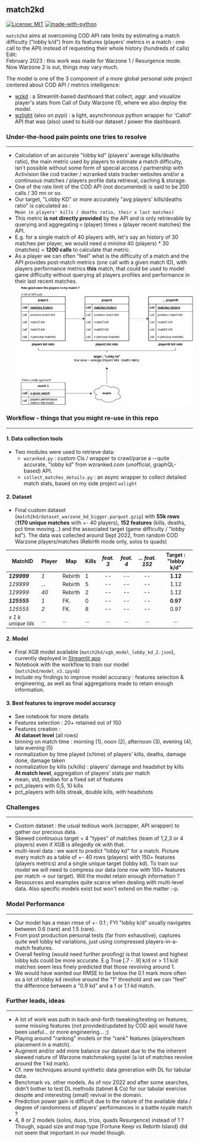 ## match2kd
[![License: MIT](https://img.shields.io/badge/License-MIT-yellow.svg)](https://opensource.org/licenses/MIT)
[![made-with-python](https://img.shields.io/badge/Made%20with-Python-1f425f.svg)](https://www.python.org/)

`match2kd` aims at overcoming COD API rate limits by estimating a match difficulty ("lobby k/d") from its features (players' metrics in a match : one call to the API) instead of requesting their whole history (hundreds of calls) <br>
Edit:<br>
February 2023 : this work was made for Warzone 1 / Resurgence mode. Now Warzone 2 is out, things may vary much.


The model is one of the 3 component of a more global personal side project centered about COD API / metrics intelligence:<br>
- [wzkd](https://github.com/matthieuvion/wzkd) : a Streamlit-based dashboard that collect, aggr. and visualize player's stats from Call of Duty Warzone (1), where we also deploy the model.<br>
- [wzlight](https://github.com/matthieuvion/wzlight) (also on pypi) : a light, asynchronous python wrapper for 'Callof' API that was (also) used to build our dataset / power the dashboard.

### Under-the-hood pain points one tries to resolve
---
- Calculation of an accurate "lobby kd" (players' average kills/deaths ratio), the main metric used by players to estimate a match difficulty, isn't possible without some form of special access / partnership with Activision  like cod tracker / wzranked stats tracker websites and/or a continuous matches / players profile data retrieval, caching & storage.
- One of the rate limit of the COD API (not documented) is said to be 200 calls / 30 mn or so.
- Our target, "Lobby KD" or more accurately "avg players' kills/deaths ratio" is calculated as :<br> `Mean (n players' kills / deaths ratio, their x last matches)`
- This metric **is not directly provided** by the API and is only retrievable by querying and aggregating `n` (player) times `x` (player recent matches) the API.
- E.g. for a single match of 40 players with, let's say an history of 30 matches per player, we would need *a minima* 40 (players) * 30 (matches) = **1200 calls** to calculate that metric.
- As a player we can often "feel" what is the difficulty of a match and the API provides post-match metrics (one call with a given match ID), with players performance metrics **this** match, that could be used to model game difficulty without querying all players profiles and performance in their last recent matches.
![our goal, diagram](https://github.com/matthieuvion/match2kd/blob/main/match2kd/data/call_picture.png?raw=true)

### Workflow - things that you might re-use in this repo
---

#### 1. Data collection tools
* Two modules were used to retrieve data:
    * `wzranked.py` : custom Cls / wrapper to crawl/parse a --quite accurate, "lobby kd" from wzranked.com (unofficial, graphQL-based) API.
    * `collect_matches_details.py` : an async wrapper to collect detailed match stats, based on my side project `wzlight` <br>

#### 2. Dataset
- Final custom dataset (`match2kd/dataset_warzone_kd_bigger.parquet.gzip`) with **55k rows** (**1170 unique matches** with +- 40 players), **152 features** (kills, deaths, pct time moving...) and the associated target (game difficulty / "lobby kd"). The data was collected around Sept 2022, from random COD Warzone players/matches (Rebirth mode only, solos to quads)

| MatchID | Player | Map | Kills | *feat. 3* | *feat. 4* | *... feat. 152* | Target : "lobby k/d"|
| --- | --- | --- | --- | :---: | :---: | :---: | :---: |
| ***129999***|*1*|Rebirth|1|--|--|--|**1.12**|
| *129999*|*...*|Rebirth|5|--|--|--|1.12|
| *129999*|*40*|Rebirth|2|--|--|--|1.12|
| ***125555***|*1*|FK.|0|--|--|--|**0.97**|
| *125555*|*2*|FK.|8|--|--|--|0.97|
|*x 1 k unique Ids*|...|...|...|...|...|...|...|

#### 2. Model
- Final XGB model available (`match2kd/xgb_model_lobby_kd_2.json`), currently deployed in [Streamlit app](https://github.com/matthieuvion/wzkd)
- Notebook with the workflow to train our model (`match2kd/model_v3.ipynb`)
- Include my findings to improve model accuracy : features selection & engineering, as well as final aggregations made to retain enough information.

#### 3. Best features to improve model accuracy 
- See notebook for more details
- Features selection : 20+ retained out of 150
- Features creation : </br>
**At dataset level** (all rows)
- binning on match time : morning (1), noon (2), afternoon (3), evening (4), late evening (5)
- normalization by time played (x/time) of players' kills, deaths, damage done, damage taken
- normalization by kills (x/kills) : players' damage and headshot by kills </br>
**At match level**, aggregation of players' stats per match
- mean, std, median for a fixed set of features
- pct_players with 0,5, 10 kills
- pct_players with kills streak, double kills, with headshots

### Challenges
---

- Custom dataset : the usual tedious work (scrapper, API wrapper) to gather our precious data.
- Skewed continuous target + 4 "types" of matches (team of 1,2,3 or 4 players) even if XGB is allegedly ok with that.
- multi-level data : we want to predict "lobby kd" for a match. Picture every match as a table of +- 40 rows (players) with 150+ features (players metrics) and a single unique target (lobby kd). To train our model we will need to compress our data (one row with 150+ features per match -> our target). Will the model retain enough information ?
- Ressources and examples quite scarce when dealing with multi-level data. Also specific models exist but won't extend on the matter :-p.

### Model Performance
---
- Our model has a mean rmse of +- 0.1 ; FYI "lobby k/d" usually navigates between 0.6 (rare) and 1.5 (rare).
- From post production personal tests (far from exhaustive), captures quite well lobby kd variations, just using compressed players-in-a-match features.
- Overall feeling (would need further proofing) is that lowest and highest lobby kds could be more accurate. E.g True [.7 - .9] k/d or > 1.1 k/d matches seem less finely predicted that those revolving around 1.
- We would have wanted our RMSE to be below the 0.1 mark more often as a lot of lobby kd revolve around the "1" threshold and we can "feel" the difference between a "0.9 kd" and a 1 or 1.1 kd match.

### Further leads, ideas
---
- A lot of work was puth in back-and-forth tweaking/testing on features; some missing features (not provided/updated by COD api) would have been useful... or more engineering... ;)
- Playing around "ranking" models or the "rank" features (players/team placement in a match).
- Augment and/or add more balance our dataset due to the the inherent skewed nature of Warzone matchmaking systel (a lot of matches revolve around the 1 kd mark).
- Cf. new techniques around synthetic data generation with DL for tabular data.
- Benchmark vs. other models. As of nov 2022 and after some searches, didn't bother to test DL methods (tabnet & Co) for our tabular exercise despite and interesting (small) revival in the domain.
- Prediction power gain is difficult due to the nature of the available data / degree of randomness of players' performances in a battle royale match ?
- 4, 8 or 2 models (solos, duos, trios, quads Resurgence) instead of 1 ? Though, squad size and map type (Fortune Keep vs Rebirth Island) did not seem that important in our model though.


